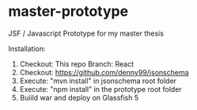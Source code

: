 # master-prototype
JSF / Javascript Prototype for my master thesis

Installation:

1. Checkout: This repo Branch: React
2. Checkout: https://github.com/denny99/jsonschema
3. Execute: "mvn install" in jsonschema root folder
4. Execute: "npm install" in the prototype root folder
5. Buiild war and deploy on Glassfish 5
